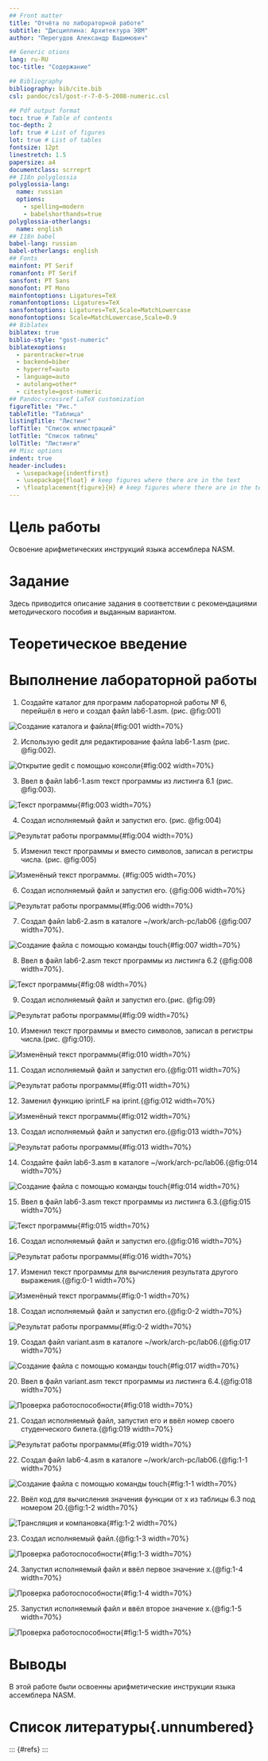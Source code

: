 ```yaml
---
## Front matter
title: "Отчёта по лабораторной работе"
subtitle: "Дисциплина: Архитектура ЭВМ"
author: "Перегудов Александр Вадимович"

## Generic otions
lang: ru-RU
toc-title: "Содержание"

## Bibliography
bibliography: bib/cite.bib
csl: pandoc/csl/gost-r-7-0-5-2008-numeric.csl

## Pdf output format
toc: true # Table of contents
toc-depth: 2
lof: true # List of figures
lot: true # List of tables
fontsize: 12pt
linestretch: 1.5
papersize: a4
documentclass: scrreprt
## I18n polyglossia
polyglossia-lang:
  name: russian
  options:
	- spelling=modern
	- babelshorthands=true
polyglossia-otherlangs:
  name: english
## I18n babel
babel-lang: russian
babel-otherlangs: english
## Fonts
mainfont: PT Serif
romanfont: PT Serif
sansfont: PT Sans
monofont: PT Mono
mainfontoptions: Ligatures=TeX
romanfontoptions: Ligatures=TeX
sansfontoptions: Ligatures=TeX,Scale=MatchLowercase
monofontoptions: Scale=MatchLowercase,Scale=0.9
## Biblatex
biblatex: true
biblio-style: "gost-numeric"
biblatexoptions:
  - parentracker=true
  - backend=biber
  - hyperref=auto
  - language=auto
  - autolang=other*
  - citestyle=gost-numeric
## Pandoc-crossref LaTeX customization
figureTitle: "Рис."
tableTitle: "Таблица"
listingTitle: "Листинг"
lofTitle: "Список иллюстраций"
lotTitle: "Список таблиц"
lolTitle: "Листинги"
## Misc options
indent: true
header-includes:
  - \usepackage{indentfirst}
  - \usepackage{float} # keep figures where there are in the text
  - \floatplacement{figure}{H} # keep figures where there are in the text
---
```


# Цель работы

Освоение арифметических инструкций языка ассемблера NASM.

# Задание

Здесь приводится описание задания в соответствии с рекомендациями
методического пособия и выданным вариантом.

# Теоретическое введение

# Выполнение лабораторной работы

1. Создайте каталог для программ лабораторной работы № 6, перейшёл в него и 
создал файл lab6-1.asm. (рис. @fig:001)

![Создание каталога и файла](image/1.png){#fig:001 width=70%}

2. Использую gedit для редактирование файла lab6-1.asm (рис. @fig:002). 

![Открытие gedit с помощью консоли](image/2.png){#fig:002 width=70%}

3. Ввел в файл lab6-1.asm текст программы из листинга 6.1 (рис. @fig:003).

![Текст программы](image/3.png){#fig:003 width=70%}

4. Создал исполняемый файл и запустил его. (рис. @fig:004)

![Результат работы программы](image/4.png){#fig:004 width=70%}

5. Изменил текст программы и вместо символов, записал в регистры числа. (рис. @fig:005)

![Изменёный текст программы](image/5.png). {#fig:005 width=70%}

6. Создал исполняемый файл и запустил его. {@fig:006 width=70%}

![Результат работы программы](image/6.png){#fig:006 width=70%}

7. Создал файл lab6-2.asm в каталоге ~/work/arch-pc/lab06 {@fig:007 width=70%}.

![Создание файла с помощью команды touch](image/7.png){#fig:007 width=70%}

8. Ввел в файл lab6-2.asm текст программы из листинга 6.2 {@fig:008 width=70%}.

![Текст программы](image/8.png){#fig:08 width=70%}

9. Создал исполняемый файл и запустил его.{рис. @fig:09}

![Результат работы программы](image/9.png){#fig:09 width=70%}

10. Изменил текст программы и вместо символов, записал в регистры числа.(рис. @fig:010).

![Изменёный текст программы](image/10.png){#fig:010 width=70%}

11. Создал исполняемый файл и запустил его.{@fig:011 width=70%}

![Результат работы программы](image/11.png){#fig:011 width=70%}

12. Заменил функцию iprintLF на iprint.{@fig:012 width=70%}

![Изменёный текст программы](image/12.png){#fig:012 width=70%}

13. Создал исполняемый файл и запустил его.{@fig:013 width=70%}

![Результат работы программы](image/13.png){#fig:013 width=70%}

14. Создайте файл lab6-3.asm в каталоге ~/work/arch-pc/lab06.{@fig:014 width=70%}

![Создание файла с помощью команды touch](image/14.png){#fig:014 width=70%}

15. Ввел в файл lab6-3.asm текст программы из листинга 6.3.{@fig:015 width=70%}

![Текст программы](image/15.png){#fig:015 width=70%}

16. Создал исполняемый файл и запустил его.{@fig:016 width=70%}

![Результат работы программы](image/16.png){#fig:016 width=70%}

17. Изменил текст программы для вычисления результата другого выражения.{@fig:0-1 width=70%}

![Изменёный текст программы](image/0-1.png){#fig:0-1 width=70%}

18. Создал исполняемый файл и запустил его.{@fig:0-2 width=70%}

![Результат работы программы](image/0-2.png){#fig:0-2 width=70%}

19. Создал файл variant.asm в каталоге ~/work/arch-pc/lab06.{@fig:017 width=70%}

![Создание файла с помощью команды touch](image/17.png){#fig:017 width=70%}

20. Ввел в файл variant.asm текст программы из листинга 6.4.{@fig:018 width=70%}

![Проверка работоспособности](image/18.png){#fig:018 width=70%}

21. Создал исполняемый файл, запустил его и ввёл номер своего студенческого билета.{@fig:019 width=70%}

![Результат работы программы](image/19.png){#fig:019 width=70%}

22. Создал файл lab6-4.asm в каталоге ~/work/arch-pc/lab06.{@fig:1-1 width=70%}

![Создание файла с помощью команды touch](image/1-1.png){#fig:1-1 width=70%}

22. Ввёл код для вычисления значения функции от x из таблицы 6.3 под номером 20.{@fig:1-2 width=70%}

![Трансляция и компановка](image/1-2.png){#fig:1-2 width=70%}

23. Создал исполняемый файл.{@fig:1-3 width=70%}

![Проверка работоспособности](image/1-3.png){#fig:1-3 width=70%}

24. Запустил исполняемый файл и ввёл первое значение x.{@fig:1-4 width=70%}

![Проверка работоспособности](image/1-4.png){#fig:1-4 width=70%}

25. Запустил исполняемый файл и ввёл второе значение x.{@fig:1-5 width=70%}

![Проверка работоспособности](image/1-5.png){#fig:1-5 width=70%}

# Выводы

В этой работе были освоенны арифметические инструкции языка ассемблера NASM.

# Список литературы{.unnumbered}

::: {#refs}
:::
